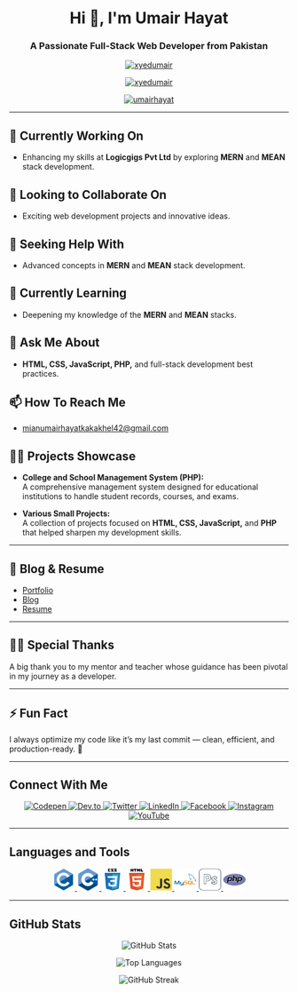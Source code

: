 <h1 align="center">Hi 👋, I'm Umair Hayat</h1>
<h3 align="center">A Passionate Full-Stack Web Developer from Pakistan</h3>

<p align="center">
  <a href="https://github.com/xyedumair">
    <img src="https://komarev.com/ghpvc/?username=xyedumair&label=Profile%20views&color=0e75b6&style=flat" alt="xyedumair" />
  </a>
</p>

<p align="center">
  <a href="https://github.com/ryo-ma/github-profile-trophy">
    <img src="https://github-profile-trophy.vercel.app/?username=xyedumair" alt="xyedumair" />
  </a>
</p>

<p align="center">
  <a href="https://twitter.com/umairhayat" target="_blank">
    <img src="https://img.shields.io/twitter/follow/umairhayat?logo=twitter&style=for-the-badge" alt="umairhayat" />
  </a>
</p>

---------

## 🔭 Currently Working On

- Enhancing my skills at **Logicgigs Pvt Ltd** by exploring **MERN** and **MEAN** stack development.

## 👯 Looking to Collaborate On

- Exciting web development projects and innovative ideas.

## 🤝 Seeking Help With

- Advanced concepts in **MERN** and **MEAN** stack development.

## 🌱 Currently Learning

- Deepening my knowledge of the **MERN** and **MEAN** stacks.

## 💬 Ask Me About

- **HTML, CSS, JavaScript, PHP,** and full-stack development best practices.

## 📫 How To Reach Me

- [mianumairhayatkakakhel42@gmail.com](mailto:mianumairhayatkakakhel42@gmail.com)

## 👨‍💻 Projects Showcase

- **College and School Management System (PHP):**  
  A comprehensive management system designed for educational institutions to handle student records, courses, and exams.
  
- **Various Small Projects:**  
  A collection of projects focused on **HTML, CSS, JavaScript,** and **PHP** that helped sharpen my development skills.

---

## 📝 Blog & Resume

- [Portfolio](#)  
- [Blog](#)  
- [Resume](#)

---

## 👨‍🏫 Special Thanks

A big thank you to my mentor and teacher whose guidance has been pivotal in my journey as a developer.

---

## ⚡ Fun Fact

I always optimize my code like it’s my last commit — clean, efficient, and production-ready. 🚀

---

## Connect With Me

<p align="center">
  <a href="https://codepen.io/umairhayat" target="_blank">
    <img src="https://raw.githubusercontent.com/rahuldkjain/github-profile-readme-generator/master/src/images/icons/Social/codepen.svg" alt="Codepen" width="40" height="40" />
  </a>
  <a href="https://dev.to/umairhayat" target="_blank">
    <img src="https://raw.githubusercontent.com/rahuldkjain/github-profile-readme-generator/master/src/images/icons/Social/devto.svg" alt="Dev.to" width="40" height="40" />
  </a>
  <a href="https://twitter.com/umairhayat" target="_blank">
    <img src="https://raw.githubusercontent.com/rahuldkjain/github-profile-readme-generator/master/src/images/icons/Social/twitter.svg" alt="Twitter" width="40" height="40" />
  </a>
  <a href="https://linkedin.com/in/xyedumair" target="_blank">
    <img src="https://raw.githubusercontent.com/rahuldkjain/github-profile-readme-generator/master/src/images/icons/Social/linked-in-alt.svg" alt="LinkedIn" width="40" height="40" />
  </a>
  <a href="https://fb.com/xyedumair" target="_blank">
    <img src="https://raw.githubusercontent.com/rahuldkjain/github-profile-readme-generator/master/src/images/icons/Social/facebook.svg" alt="Facebook" width="40" height="40" />
  </a>
  <a href="https://instagram.com/xyedumair" target="_blank">
    <img src="https://raw.githubusercontent.com/rahuldkjain/github-profile-readme-generator/master/src/images/icons/Social/instagram.svg" alt="Instagram" width="40" height="40" />
  </a>
  <a href="https://www.youtube.com/c/xyedumair" target="_blank">
    <img src="https://raw.githubusercontent.com/rahuldkjain/github-profile-readme-generator/master/src/images/icons/Social/youtube.svg" alt="YouTube" width="40" height="40" />
  </a>
</p>

---

## Languages and Tools

<p align="center">
  <a href="https://www.cprogramming.com/" target="_blank">
    <img src="https://raw.githubusercontent.com/devicons/devicon/master/icons/c/c-original.svg" alt="C" width="40" height="40"/>
  </a>
  <a href="https://www.w3schools.com/cpp/" target="_blank">
    <img src="https://raw.githubusercontent.com/devicons/devicon/master/icons/cplusplus/cplusplus-original.svg" alt="C++" width="40" height="40"/>
  </a>
  <a href="https://www.w3schools.com/css/" target="_blank">
    <img src="https://raw.githubusercontent.com/devicons/devicon/master/icons/css3/css3-original-wordmark.svg" alt="CSS3" width="40" height="40"/>
  </a>
  <a href="https://www.w3.org/html/" target="_blank">
    <img src="https://raw.githubusercontent.com/devicons/devicon/master/icons/html5/html5-original-wordmark.svg" alt="HTML5" width="40" height="40"/>
  </a>
  <a href="https://developer.mozilla.org/en-US/docs/Web/JavaScript" target="_blank">
    <img src="https://raw.githubusercontent.com/devicons/devicon/master/icons/javascript/javascript-original.svg" alt="JavaScript" width="40" height="40"/>
  </a>
  <a href="https://www.mysql.com/" target="_blank">
    <img src="https://raw.githubusercontent.com/devicons/devicon/master/icons/mysql/mysql-original-wordmark.svg" alt="MySQL" width="40" height="40"/>
  </a>
  <a href="https://www.photoshop.com/en" target="_blank">
    <img src="https://raw.githubusercontent.com/devicons/devicon/master/icons/photoshop/photoshop-line.svg" alt="Photoshop" width="40" height="40"/>
  </a>
  <a href="https://www.php.net" target="_blank">
    <img src="https://raw.githubusercontent.com/devicons/devicon/master/icons/php/php-original.svg" alt="PHP" width="40" height="40"/>
  </a>
</p>

---

## GitHub Stats

<p align="center">
  <img src="https://github-readme-stats.vercel.app/api?username=xyedumair&show_icons=true&locale=en" alt="GitHub Stats" />
</p>

<p align="center">
  <img src="https://github-readme-stats.vercel.app/api/top-langs/?username=xyedumair&layout=compact&langs_count=8" alt="Top Languages" />
</p>

<p align="center">
  <img src="https://github-readme-streak-stats.herokuapp.com/?user=xyedumair" alt="GitHub Streak" />
</p>
